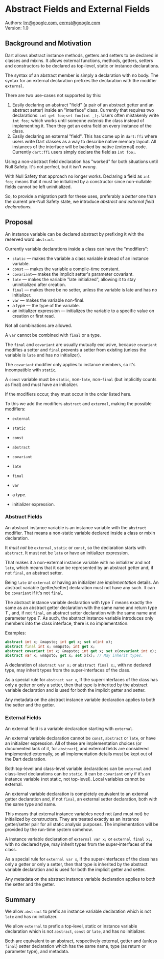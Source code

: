 # Abstract Fields and External Fields

Authors: lrn@google.com, eernst@google.com<br>
Version: 1.0

## Background and Motivation

Dart allows abstract instance methods, getters and setters to be declared in
classes and mixins. It allows external functions, methods, getters, setters and
constructors to be declared as top-level, static or instance declarations.

The syntax of an abstract member is simply a declaration with no body. The
syntax for an external declaration prefixes the declaration with the modifier
`external`.

There are two use-cases not supported by this:

1. Easily declaring an abstract "field" (a pair of an abstract getter and an
   abstract setter) inside an "interface" class. Currently that requires two
   declarations: `int get foo;set foo(int _);`. Users often mistakenly write
   `int foo;` which works until someone *extends* the class instead of
   implementing it. Then they get an extra field on every instance of the
   class.
2. Easily declaring an external "field". This has come up in `dart:ffi` where
   users write Dart classes as a way to describe native memory layout. All
   instances of the interface will be backed by native (external)
   code. Currently `dart:ffi` users simply declare the field as `int foo;`.

Using a non-abstract field declaration has "worked" for both situations until
Null Safety. It's not perfect, but it isn't *wrong*.

With Null Safety that approach no longer works. Declaring a field as `int foo;`
means that it must be initialized by a constructor since non-nullable fields
cannot be left uninitialized.

So, to provide a migration path for these uses, preferably a *better* one than
the current pre-Null Safety state, we introduce *abstract and external field
declarations*.

## Proposal

An instance variable can be declared abstract by prefixing it with the reserved
word `abstract`.

Currently variable declarations inside a class can have the "modifiers":

* `static` &mdash; makes the variable a class variable instead of an instance variable.
* `const` &mdash; makes the variable a compile-time constant.
* `covariant`&mdash; makes the implicit setter's parameter covariant.
* `late` &mdash; makes the variable "late initialized", allowing it to stay uninitialized after creation.
* `final` &mdash; makes there be no setter, unless the variable is late and has no initializer.
* `var` &mdash; makes the variable non-final.
* a type &mdash; the type of the variable.
* an initializer expression &mdash; initializes the variable to a specific value on creation or first read.

Not all combinations are allowed.

A `var` cannot be combined with `final` or a type.

The `final` and `covariant` are usually mutually exclusive, because `covariant`
modifies a setter and `final` prevents a setter from existing (unless the
variable is `late` and has no initializer).

The `covariant` modifier only applies to instance members, so it's incompatible
with `static`.

A `const` variable must be `static`, non-`late`, non-`final` (but implicitly
counts as final) and must have an initializer.

If the modifiers occur, they must occur in the order listed here.

To this we add the modifiers `abstract` and `external`, making the possible
modifiers:

* `external`
* `static`
* `const`
* `abstract`
* `covariant`
* `late`
* `final`
* `var`
* a type.

* initializer expression.

### Abstract Fields

An abstract instance variable is an instance variable with the `abstract`
modifier. That means a non-static variable declared inside a class or mixin
declaration.

It *must not* be `external`, `static` or `const`, so the declaration starts with
`abstract`. It must not be `late` or have an initializer expression.

That makes it a non-external instance variable with no initializer and not
`late`, which means that it can be represented by an abstract getter and, if not
`final`, an abstract setter.

Being `late` or `external` or having an initializer are *implementation*
details. An abstract variable (getter/setter) declaration must not have any
such. It can be `covariant` if it's not `final`.

The abstract instance variable declaration with type *T* means exactly the same
as an abstract getter declaration with the same name and return type *T* , and,
if not `final`, an abstract setter declaration with the same name and parameter
type *T*. As such, the abstract instance variable introduces only members into
the class interface, there is no implementation.

Examples:

```dart
abstract int x; &mapsto; int get x; set x(int x);
abstract final int x; &mapsto; int get x;
abstract covariant int x; &mapsto; int get x; set x(covariant int x);
abstract var x; &mapsto; get x; set x(x); // May inherit types.

```

A declaration of `abstract var x;` or `abstract final x;`, with no declared type, may inherit types from the super-interfaces of the class.

As a special rule for `abstract var x`, If the super-interfaces of the class has only a getter or only a setter, then that type is inherited by the abstract variable declaration and is used for both the implicit getter and setter.

Any metadata on the abstract instance variable declaration applies to both the setter and the getter.

### External Fields

An external field is a variable declaration starting with `external`.

An external variable declaration cannot be `const`, `abstract` or `late`, or
have an initializer expression. All of these are implementation choices (or
documented lack of it, for `abstract`), and external fields are considered
implemented externally, so all implementation details must be kept out of the
Dart declaration.

Both top-level and class-level variable declarations can be `external` and
class-level declarations can be `static`. It can be `covariant` only if it's an
instance variable (not static, not top-level). Local variables cannot be
external.

An external variable declaration is completely equivalent to an external getter
declaration and, if not `final`, an external setter declaration, both with the
same type and name.

This means that external instance variables need not (and must not) be
initialized by constructors. They are treated exactly as an instance
getter/setter pair for all static analysis purposes. The implementation will be
provided by the run-time system somehow.

A instance variable declaration of `external var x;` or `external final x;`,
with no declared type, may inherit types from the super-interfaces of the
class.

As a special rule for `external var x`, If the super-interfaces of the class has
only a getter or only a setter, then that type is inherited by the abstract
variable declaration and is used for both the implicit getter and setter.

Any metadata on the abstract instance variable declaration applies to both the
setter and the getter.

## Summary

We allow `abstract` to prefix an instance variable declaration which is not
`late` and has no initializer.

We allow `external` to prefix a top-level, static or instance variable
declaration which is not `abstract`, `const` or `late`, and has no initializer.

Both are equivalent to an abstract, respectively external, getter and (unless
`final`) setter declaration which has the same name, type (as return or
parameter type), and metadata.
